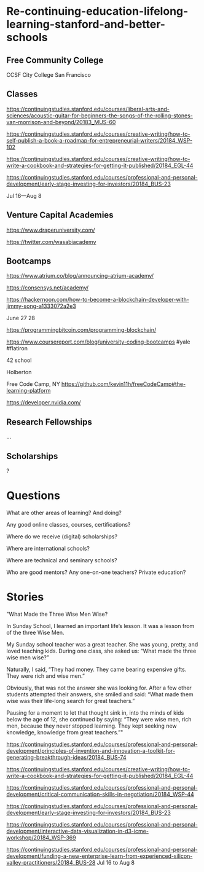 # Re-continuing-education-lifelong-learning-stanford-and-better-schools

## Free Community College
CCSF City College San Francisco

## Classes
https://continuingstudies.stanford.edu/courses/liberal-arts-and-sciences/acoustic-guitar-for-beginners-the-songs-of-the-rolling-stones-van-morrison-and-beyond/20183_MUS-60

https://continuingstudies.stanford.edu/courses/creative-writing/how-to-self-publish-a-book-a-roadmap-for-entrepreneurial-writers/20184_WSP-102

https://continuingstudies.stanford.edu/courses/creative-writing/how-to-write-a-cookbook-and-strategies-for-getting-it-published/20184_EGL-44

https://continuingstudies.stanford.edu/courses/professional-and-personal-development/early-stage-investing-for-investors/20184_BUS-23

Jul 16—Aug 8

## Venture Capital Academies

https://www.draperuniversity.com/

https://twitter.com/wasabiacademy

## Bootcamps
https://www.atrium.co/blog/announcing-atrium-academy/

https://consensys.net/academy/

https://hackernoon.com/how-to-become-a-blockchain-developer-with-jimmy-song-a1333072a2e3

June 27 28

https://programmingbitcoin.com/programming-blockchain/

https://www.coursereport.com/blog/university-coding-bootcamps  \#yale \#flatiron 

42 school

Holberton

Free Code Camp, NY  https://github.com/kevin11h/freeCodeCamp#the-learning-platform

https://developer.nvidia.com/

## Research Fellowships
...

## Scholarships
?

# Questions
What are other areas of learning?  And doing?

Any good online classes, courses, certifications?

Where do we receive (digital) scholarships?

Where are international schools?

Where are technical and seminary schools?

Who are good mentors?  Any one-on-one teachers?  Private education?

# Stories

"What Made the Three Wise Men Wise?

In Sunday School, I learned an important life’s lesson. It was a lesson from of the three Wise Men.

My Sunday school teacher was a great teacher. She was young, pretty, and loved teaching kids. During one class, she asked us: “What made the three wise men wise?”

Naturally, I said, “They had money. They came bearing expensive gifts. They were rich and wise men.”

Obviously, that was not the answer she was looking for. After a few other students attempted their answers, she smiled and said: “What made them wise was their life-long search for great teachers.”

Pausing for a moment to let that thought sink in, into the minds of kids below the age of 12, she continued by saying: “They were wise men, rich men, because they never stopped learning. They kept seeking new knowledge, knowledge from great teachers.”"

https://continuingstudies.stanford.edu/courses/professional-and-personal-development/principles-of-invention-and-innovation-a-toolkit-for-generating-breakthrough-ideas/20184_BUS-74

https://continuingstudies.stanford.edu/courses/creative-writing/how-to-write-a-cookbook-and-strategies-for-getting-it-published/20184_EGL-44

https://continuingstudies.stanford.edu/courses/professional-and-personal-development/critical-communication-skills-in-negotiation/20184_WSP-44

https://continuingstudies.stanford.edu/courses/professional-and-personal-development/early-stage-investing-for-investors/20184_BUS-23

https://continuingstudies.stanford.edu/courses/professional-and-personal-development/interactive-data-visualization-in-d3-icme-workshop/20184_WSP-369

https://continuingstudies.stanford.edu/courses/professional-and-personal-development/funding-a-new-enterprise-learn-from-experienced-silicon-valley-practitioners/20184_BUS-28  Jul 16 to Aug 8
